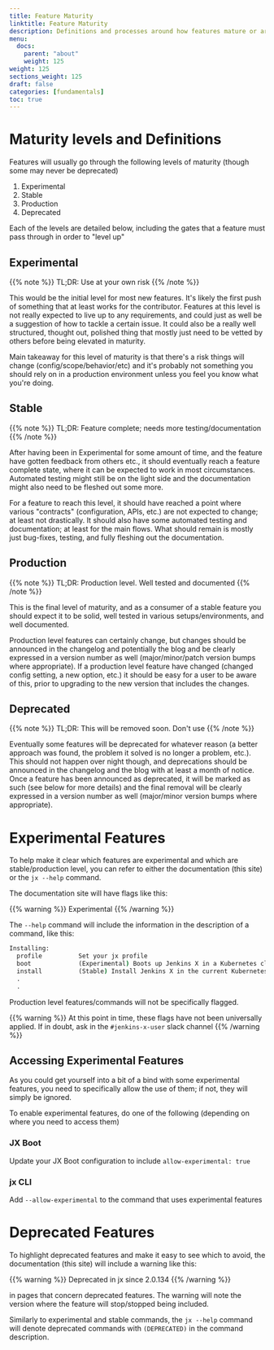 ```yaml
---
title: Feature Maturity
linktitle: Feature Maturity
description: Definitions and processes around how features mature or are deprecated
menu:
  docs:
    parent: "about"
    weight: 125
weight: 125
sections_weight: 125
draft: false
categories: [fundamentals]
toc: true
---
```


# Maturity levels and Definitions

Features will usually go through the following levels of maturity (though some may never be deprecated)

1. Experimental
1. Stable
1. Production
1. Deprecated

Each of the levels are detailed below, including the gates that a feature must pass through in order to "level up"

## Experimental

{{% note %}}
TL;DR: Use at your own risk
{{% /note %}}

This would be the initial level for most new features. It's likely the first push of something that at least works for the contributor. Features at this level is not really expected to live up to any requirements, and could just as well be a suggestion of how to tackle a certain issue. It could also be a really well structured, thought out, polished thing that mostly just need to be vetted by others before being elevated in maturity.

Main takeaway for this level of maturity is that there's a risk things will change (config/scope/behavior/etc) and it's probably not something you should rely on in a production environment unless you feel you know what you're doing.

## Stable

{{% note %}}
TL;DR: Feature complete; needs more testing/documentation
{{% /note %}}

After having been in Experimental for some amount of time, and the feature have gotten feedback from others etc., it should eventually reach a feature complete state, where it can be expected to work in most circumstances. Automated testing might still be on the light side and the documentation might also need to be fleshed out some more.

For a feature to reach this level, it should have reached a point where various "contracts" (configuration, APIs, etc.) are not expected to change; at least not drastically. It should also have some automated testing and documentation; at least for the main flows. What should remain is mostly just bug-fixes, testing, and fully fleshing out the documentation.

## Production

{{% note %}}
TL;DR: Production level. Well tested and documented
{{% /note %}}

This is the final level of maturity, and as a consumer of a stable feature you should expect it to be solid, well tested in various setups/environments, and well documented.

Production level features can certainly change, but changes should be announced in the changelog and potentially the blog and be clearly expressed in a version number as well (major/minor/patch version bumps where appropriate). If a production level feature have changed (changed config setting, a new option, etc.) it should be easy for a user to be aware of this, prior to upgrading to the new version that includes the changes.

## Deprecated

{{% note %}}
TL;DR: This will be removed soon. Don't use
{{% /note %}}

Eventually some features will be deprecated for whatever reason (a better approach was found, the problem it solved is no longer a problem, etc.). This should not happen over night though, and deprecations should be announced in the changelog and the blog with at least a month of notice.
Once a feature has been announced as deprecated, it will be marked as such (see below for more details) and the final removal will be clearly expressed in a version number as well (major/minor version bumps where appropriate).

# Experimental Features

To help make it clear which features are experimental and which are stable/production level, you can refer to either the documentation (this site) or the `jx --help` command.

The documentation site will have flags like this:

{{% warning %}}
Experimental
{{% /warning %}}

The `--help` command will include the information in the description of a command, like this:

```cmd
Installing:
  profile          Set your jx profile
  boot             (Experimental) Boots up Jenkins X in a Kubernetes cluster using GitOps and a Jenkins X Pipeline
  install          (Stable) Install Jenkins X in the current Kubernetes cluster
  .
  .
```

Production level features/commands will not be specifically flagged.

{{% warning %}}
At this point in time, these flags have not been universally applied. If in doubt, ask in the `#jenkins-x-user` slack channel
{{% /warning %}}

## Accessing Experimental Features

As you could get yourself into a bit of a bind with some experimental features, you need to specifically allow the use of them; if not, they will simply be ignored.

To enable experimental features, do one of the following (depending on where you need to access them)

### JX Boot

Update your JX Boot configuration to include `allow-experimental: true`

### jx CLI

Add `--allow-experimental` to the command that uses experimental features

# Deprecated Features

To highlight deprecated features and make it easy to see which to avoid, the documentation (this site) will include a warning like this:

{{% warning %}}
Deprecated in jx since 2.0.134
{{% /warning %}}

in pages that concern deprecated features. The warning will note the version where the feature will stop/stopped being included.

Similarly to experimental and stable commands, the `jx --help` command will denote deprecated commands with `(DEPRECATED)` in the command description.